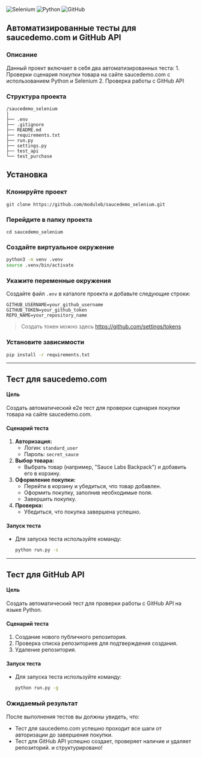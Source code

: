 ![Selenium](https://img.shields.io/badge/-selenium-%43B02A?style=for-the-badge&logo=selenium&logoColor=white)
![Python](https://img.shields.io/badge/python-3670A0?style=for-the-badge&logo=python&logoColor=ffdd54)
![GitHub](https://img.shields.io/badge/github-%23121011.svg?style=for-the-badge&logo=github&logoColor=white)

## Автоматизированные тесты для saucedemo.com и GitHub API

### Описание

Данный проект включает в себя два автоматизированных теста: 
    1. Проверки сценария покупки товара на сайте saucedemo.com с использованием Python и Selenium
    2. Проверка работы с GitHub API 

### Структура проекта

```
/saucedemo_selenium
│
├── .env
├── .gitignore
├── README.md
├── requirements.txt
├── run.py
├── settings.py
├── test_api
└── test_purchase
```

## Установка
### Клонируйте проект

```shell
git clone https://github.com/moduleb/saucedemo_selenium.git
```

### Перейдите в папку проекта

```shell
cd saucedemo_selenium
```

### Создайте виртуальное окружение
```sh
python3 -m venv .venv
source .venv/bin/activate
```

### Укажите переменные окружения

Создайте файл `.env` в каталоге проекта и добавьте следующие строки:

```
GITHUB_USERNAME=your_github_username
GITHUB_TOKEN=your_github_token
REPO_NAME=your_repository_name
```
> Создать токен можно здесь https://github.com/settings/tokens

### Установите зависимости
```bash
pip install -r requirements.txt
```

---

## Тест для saucedemo.com

#### Цель

Создать автоматический e2e тест для проверки сценария покупки товара на сайте saucedemo.com.

#### Сценарий теста

1. **Авторизация:**
    - Логин: `standard_user`
    - Пароль: `secret_sauce`
2. **Выбор товара:**
    - Выбрать товар (например, "Sauce Labs Backpack") и добавить его в корзину.
3. **Оформление покупки:**
    - Перейти в корзину и убедиться, что товар добавлен.
    - Оформить покупку, заполнив необходимые поля.
    - Завершить покупку.
4. **Проверка:**
    - Убедиться, что покупка завершена успешно.

#### Запуск теста

- Для запуска теста используйте команду:
  ```bash
  python run.py -s
  ```

---

## Тест для GitHub API

#### Цель

Создать автоматический тест для проверки работы с GitHub API на языке Python.

#### Сценарий теста

1. Создание нового публичного репозитория.
2. Проверка списка репозиториев для подтверждения создания.
3. Удаление репозитория.

#### Запуск теста

- Для запуска теста используйте команду:
  ```bash
  python run.py -g
  ```

### Ожидаемый результат

После выполнения тестов вы должны увидеть, что:

- Тест для saucedemo.com успешно проходит все шаги от авторизации до завершения покупки.
- Тест для GitHub API успешно создает, проверяет наличие и удаляет репозиторий.
 и структурировано!
